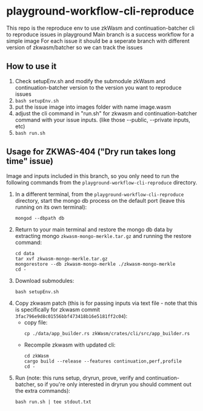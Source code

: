 # playground-workflow-cli-reproduce
This repo is the reproduce env to use zkWasm and continuation-batcher cli to reproduce issues in playground
Main branch is a success workflow for a simple image
For each issue it should be a seperate branch with different version of zkwasm/batcher so we can track the issues

## How to use it
1. Check setupEnv.sh and modify the submodule zkWasm and continuation-batcher version to the version you want to reproduce issues
2. `bash setupEnv.sh`
3. put the issue image into images folder with name image.wasm
4. adjust the cli command in "run.sh" for zkwasm and continuation-batcher command with your issue inputs. (like those --public, --private inputs, etc)
5. `bash run.sh`

## Usage for ZKWAS-404 ("Dry run takes long time" issue)
Image and inputs included in this branch, so you only need to run the following commands from the `playground-workflow-cli-reproduce` directory.

1. In a different terminal, from the `playground-workflow-cli-reproduce` directory, start the mongo db process on the default port (leave this running on its own terminal):
    ```
    mongod --dbpath db
    ```
2. Return to your main terminal and restore the mongo db data by extracting mongo `zkwasm-mongo-merkle.tar.gz` and running the restore command:
    ```
    cd data
    tar xvf zkwasm-mongo-merkle.tar.gz
    mongorestore --db zkwasm-mongo-merkle ./zkwasm-mongo-merkle
    cd -
    ```
2. Download submodules:
    ```
    bash setupEnv.sh
    ```
3. Copy zkwasm patch (this is for passing inputs via text file - note that this is specifically for zkwasm commit `3fac796e9d8c01556bbf473418b16e5181ff2c04`):
    - copy file:
        ```
        cp ./data/app_builder.rs zkWasm/crates/cli/src/app_builder.rs
        ```
    - Recompile zkwasm with updated cli:
        ```
        cd zkWasm
        cargo build --release --features continuation,perf,profile
        cd -
        ```
4. Run (note: this runs setup, dryrun, prove, verify and continuation-batcher, so if you're only interested in dryrun you should comment out the extra commands):
    ```
    bash run.sh | tee stdout.txt
    ```
